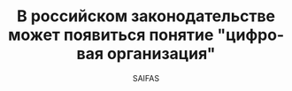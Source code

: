 ---
layout: new
lang: ru
permalink: /ru/2024-04-22-v-rossijskom-zakonodatelstve-mozhet-poiavitsia-poniatie-cifrovaia-organizaciia
title: В российском законодательстве может появиться понятие "цифровая организация"
new-title: В российском законодательстве может появиться понятие "цифровая организация"
new-text: "В ходе конференции финансового клуба Fin Hype Law 2024 заместитель министра финансов, Иван Чебесков, высказал идею о законодательном признании цифровых организаций или децентрализованных автономных обществ.<br>По его словам, данный статус может быть присвоен обычным компаниям с ограниченной ответственностью, при условии, что права на их акции будут регистрироваться в специальных информационных системах.<br>Чебесков отметил, что в России уже существует несколько информационных систем, выпускающих цифровые финансовые активы, и предложил возможность заключения корпоративных соглашений в форме смарт-контрактов внутри таких систем.<br>По его мнению, создание цифровых организаций позволит избежать необходимости нотариального удостоверения сделок, так как все транзакции будут регистрироваться на операционной платформе, на которой также будут вестись реестры и отчетность организации.<br>Этот шаг, подчеркнул Чебесков, может серьезно упростить ведение бизнеса."
publish-date: 2024-04-22

image: /assets/graphics/images/news/1/new1.webp
author: SAIFAS
type: Статья

ref: /2024-04-22-the-concept-of-digital-organization-may-appear-in-russian-legislation

tags:
  - name: "Биткоин"
    refName: "Bitcoin"
    lang: ru
  - name: "Эфириум"
    refName: "Ethereum"
    lang: ru
  - name: "Блокчейн"
    refName: "Blockchain"
    lang: ru
  - name: "Криптовалюта"
    refName: "Cryptocurrency"
    lang: ru
  - name: "Децентрализация"
    refName: "Decentralization"
    lang: ru
  - name: "Смарт-контракты"
    refName: "Smart-Contracts"
    lang: ru
  - name: "Альткоин"
    refName: "Altcoin"
    lang: ru
  - name: "Майнинг"
    refName: "Mining"
    lang: ru
  - name: "Кошелек"
    refName: "Wallet"
    lang: ru
  - name: "Токен"
    refName: "Token"
    lang: ru
  - name: "Цифровой актив"
    refName: "Digital-Asset"
    lang: ru
  - name: "Подтверждение работы"
    refName: "Proof-of-Work"
    lang: ru
  - name: "Подтверждение доли"
    refName: "Proof-of-Stake"
    lang: ru
  - name: "Консенсус"
    refName: "Consensus"
    lang: ru
  - name: "Хардфорк"
    refName: "Hard-Fork"
    lang: ru
  - name: "Софтфорк"
    refName: "Soft-Fork"
    lang: ru
  - name: "Хеширование"
    refName: "Hashing"
    lang: ru

sources:
  - name: RG
    link: https://rg.ru/2024/04/10/v-rossijskom-zakonodatelstve-mozhet-poiavitsia-poniatie-cifrovaia-organizaciia.html
---